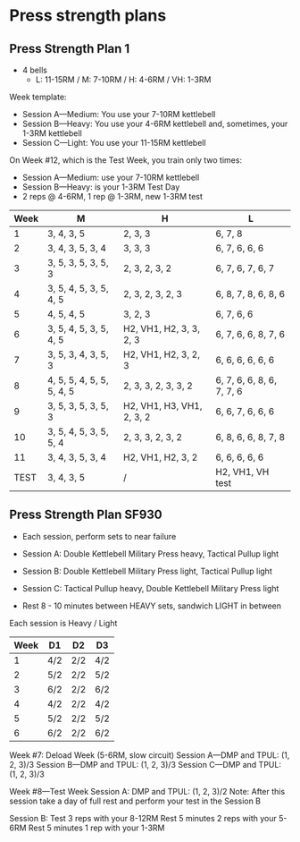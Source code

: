 # Press strength plans

## Press Strength Plan 1

- 4 bells
  - L: 11-15RM / M: 7-10RM / H: 4-6RM / VH: 1-3RM

Week template:
  - Session A—Medium: You use your 7-10RM kettlebell
  - Session B—Heavy: You use your 4-6RM kettlebell and, sometimes, your 1-3RM kettlebell
  - Session C—Light: You use your 11-15RM kettlebell

On Week #12, which is the Test Week, you train only two times:
  - Session A—Medium:  use your 7-10RM kettlebell
  - Session B—Heavy:  is your 1-3RM Test Day
  - 2 reps @ 4-6RM, 1 rep @ 1-3RM, new 1-3RM test

Week | M | H | L
--- | ---  | --- | ---
1 | 3, 4, 3, 5 | 2, 3, 3 | 6, 7, 8
2 | 3, 4, 3, 5, 3, 4 | 3, 3, 3 | 6, 7, 6, 6, 6
3 | 3, 5, 3, 5, 3, 5, 3 | 2, 3, 2, 3, 2 | 6, 7, 6, 7, 6, 7
4 | 3, 5, 4, 5, 3, 5, 4, 5 | 2, 3, 2, 3, 2, 3 | 6, 8, 7, 8, 6, 8, 6
5 | 4, 5, 4, 5 | 3, 2, 3 | 6, 7, 6, 6
6 | 3, 5, 4, 5, 3, 5, 4, 5 | H2, VH1, H2, 3, 3, 2, 3 | 6, 7, 6, 6, 8, 7, 6
7 | 3, 5, 3, 4, 3, 5, 3 | H2, VH1, H2, 3, 2, 3 |  6, 6, 6, 6, 6, 6
8 | 4, 5, 5, 4, 5, 5, 5, 4, 5 |  2, 3, 3, 2, 3, 3, 2 | 6, 7, 6, 6, 8, 6, 7, 7, 6
9 | 3, 5, 3, 5, 3, 5, 3 | H2, VH1, H3, VH1, 2, 3, 2 | 6, 6, 7, 6, 6, 6
10 | 3, 5, 4, 5, 3, 5, 5, 4 |  2, 3, 3, 2, 3, 2 | 6, 8, 6, 6, 8, 7, 8
11 | 3, 4, 3, 5, 3, 4 | H2, VH1, H2, 3, 2 |  6, 6, 6, 6, 6
TEST | 3, 4, 3, 5 | / | H2, VH1, VH test


## Press Strength Plan SF930

- Each session, perform sets to near failure
  
- Session A: Double Kettlebell Military Press heavy, Tactical Pullup light
- Session B: Double Kettlebell Military Press light, Tactical Pullup light
- Session C: Tactical Pullup heavy, Double Kettlebell Military Press light

- Rest 8 - 10 minutes between HEAVY sets, sandwich LIGHT in between

Each session is Heavy / Light


Week | D1 | D2 | D3
--- | ---  | --- | ---
1 | 4/2 | 2/2 | 4/2 
2 | 5/2 | 2/2 | 5/2
3 | 6/2 | 2/2 | 6/2
4 | 4/2 | 2/2 | 4/2
5 | 5/2 | 2/2 | 5/2
6 | 6/2 | 2/2 | 6/2


Week #7: Deload Week (5-6RM, slow circuit)
Session A—DMP and TPUL: (1, 2, 3)/3
Session B—DMP and TPUL: (1, 2, 3)/3
Session C—DMP and TPUL: (1, 2, 3)/3

Week #8—Test Week
Session A: DMP and TPUL: (1, 2, 3)/2
Note: After this session take a day of full rest and perform your test in the Session B

Session B: Test
3 reps with your 8-12RM
Rest 5 minutes
2 reps with your 5-6RM
Rest 5 minutes
1 rep with your 1-3RM
